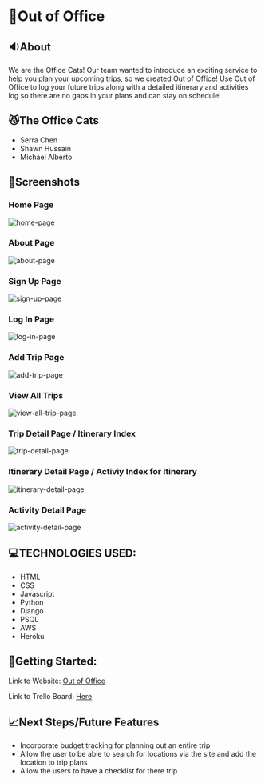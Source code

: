 # 📑Out of Office

## 🔉About
We are the Office Cats! Our team wanted to introduce an exciting service to help you plan your upcoming trips, so we created Out of Office! Use Out of Office to log your future trips along with a detailed itinerary and activities log so there are no gaps in your plans and can stay on schedule!

## 😼The Office Cats
- Serra Chen
- Shawn Hussain
- Michael Alberto

## 📸Screenshots
### Home Page
![home-page](/public/images/webpage-screenshot/home-page.png)

### About Page
![about-page](/public/images/webpage-screenshot/about-page.png)

### Sign Up Page
![sign-up-page](/public/images/webpage-screenshot/sign-up-page.png)

### Log In Page
![log-in-page](/public/images/webpage-screenshot/log-in-page.png)

### Add Trip Page
![add-trip-page](/public/images/webpage-screenshot/add-trip-page.png)

### View All Trips
![view-all-trip-page](/public/images/webpage-screenshot/view-all-trip-page.png)

### Trip Detail Page / Itinerary Index
![trip-detail-page](/public/images/webpage-screenshot/trip-detail-page.png)

### Itinerary Detail Page / Activiy Index for Itinerary
![itinerary-detail-page](/public/images/webpage-screenshot/itinerary-detail-page.png)

### Activity Detail Page 
![activity-detail-page](/public/images/webpage-screenshot/activity-detail-page.png)


## 💻TECHNOLOGIES USED:
- HTML
- CSS
- Javascript
- Python
- Django
- PSQL
- AWS
- Heroku

## 🚀Getting Started:

Link to Website: [Out of Office](https://out-of-office.herokuapp.com/)

Link to Trello Board: [Here](https://trello.com/b/OokOUXDU/ga-project-03)

## 📈Next Steps/Future Features
- Incorporate budget tracking for planning out an entire trip
- Allow the user to be able to search for locations via the site and add the location to trip plans
- Allow the users to have a checklist for there trip

